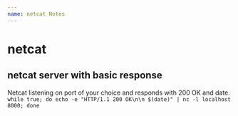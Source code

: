 ```yaml
---
name: netcat Notes
---
```


# netcat

## netcat server with basic response
Netcat listening on port of your choice and responds with 200 OK and date.
`while true; do echo -e "HTTP/1.1 200 OK\n\n $(date)" | nc -l localhost 8000; done`
